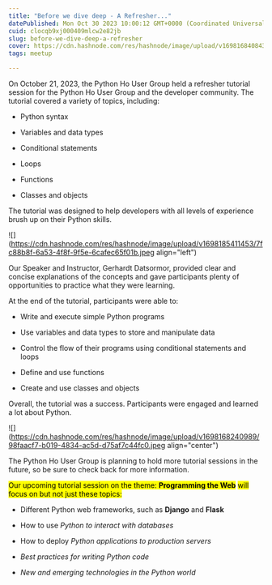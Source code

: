 ```yaml
---
title: "Before we dive deep - A Refresher..."
datePublished: Mon Oct 30 2023 10:00:12 GMT+0000 (Coordinated Universal Time)
cuid: clocqb9xj000409mlcw2e82jb
slug: before-we-dive-deep-a-refresher
cover: https://cdn.hashnode.com/res/hashnode/image/upload/v1698168408430/e13be116-f3ee-40ec-8a01-cf58d98756ab.png
tags: meetup

---
```


On October 21, 2023, the Python Ho User Group held a refresher tutorial session for the Python Ho User Group and the developer community. The tutorial covered a variety of topics, including:

* Python syntax
    
* Variables and data types
    
* Conditional statements
    
* Loops
    
* Functions
    
* Classes and objects
    

The tutorial was designed to help developers with all levels of experience brush up on their Python skills.

![](https://cdn.hashnode.com/res/hashnode/image/upload/v1698185411453/7fc88b8f-6a53-4f8f-9f5e-6cafec65f01b.jpeg align="left")

Our Speaker and Instructor, Gerhardt Datsormor, provided clear and concise explanations of the concepts and gave participants plenty of opportunities to practice what they were learning.

At the end of the tutorial, participants were able to:

* Write and execute simple Python programs
    
* Use variables and data types to store and manipulate data
    
* Control the flow of their programs using conditional statements and loops
    
* Define and use functions
    
* Create and use classes and objects
    

Overall, the tutorial was a success. Participants were engaged and learned a lot about Python.

![](https://cdn.hashnode.com/res/hashnode/image/upload/v1698168240989/98faacf7-b019-4834-ac5d-d75af7c44fc0.jpeg align="center")

The Python Ho User Group is planning to hold more tutorial sessions in the future, so be sure to check back for more information.

<mark>Our upcoming tutorial session on the theme: </mark> **<mark>Programming the Web</mark>** <mark>will focus on but not just these topics:</mark>

* Different Python web frameworks, such as **Django** and **Flask**
    
* How to use *Python to interact with databases*
    
* How to deploy *Python applications to production servers*
    
* *Best practices for writing Python code*
    
* *New and emerging technologies in the Python world*